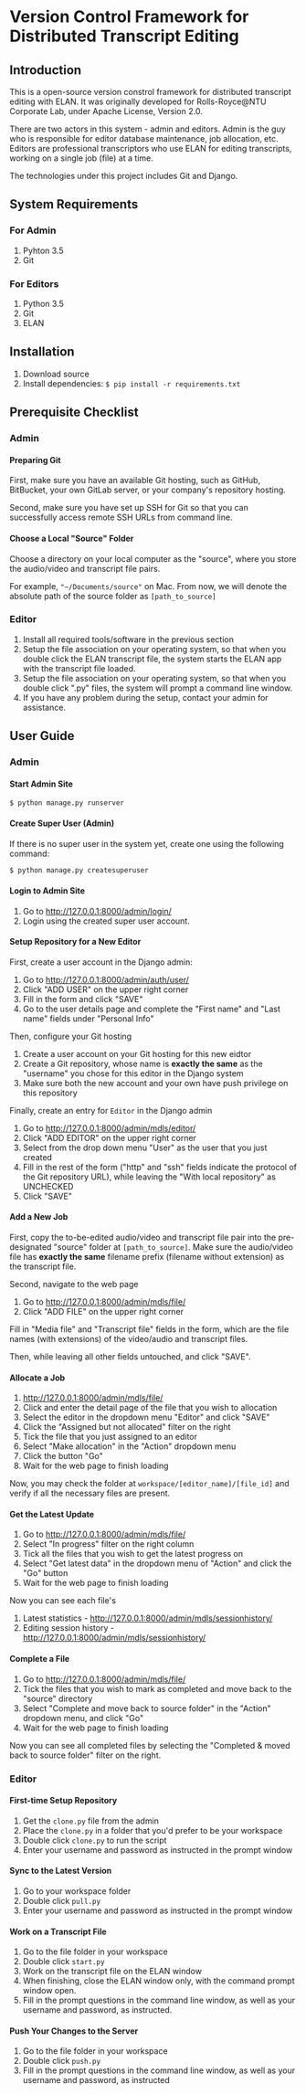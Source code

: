 # Version Control Framework for Distributed Transcript Editing

## Introduction

This is a open-source version constrol framework for distributed transcript editing with ELAN. It was originally developed for Rolls-Royce@NTU Corporate Lab, under Apache License, Version 2.0.

There are two actors in this system - admin and editors. Admin is the guy who is responsible for editor database maintenance, job allocation, etc. Editors are professional transcriptors who use ELAN for editing transcripts, working on a single job (file) at a time.

The technologies under this project includes Git and Django. 

## System Requirements

### For Admin

1. Pyhton 3.5
2. Git 

### For Editors

1. Python 3.5
2. Git
3. ELAN

## Installation

1. Download source
2. Install dependencies: `$ pip install -r requirements.txt`


## Prerequisite Checklist

### Admin

#### Preparing Git

First, make sure you have an available Git hosting, such as GitHub, BitBucket, your own GitLab server, or your company's repository hosting.

Second, make sure you have set up SSH for Git so that you can successfully access remote SSH URLs from command line.

#### Choose a Local "Source" Folder

Choose a directory on your local computer as the "source", where you store the audio/video and transcript file pairs. 

For example, `"~/Documents/source"` on Mac. From now, we will denote the absolute path of the source folder as `[path_to_source]`

### Editor

1. Install all required tools/software in the previous section
1. Setup the file association on your operating system, so that when you double click the ELAN transcript file, the system starts the ELAN app with the transcript file loaded.
1. Setup the file association on your operating system, so that when you double click ".py" files, the system will prompt a command line window.
1. If you have any problem during the setup, contact your admin for assistance.

## User Guide

### Admin

#### Start Admin Site

`$ python manage.py runserver`

#### Create Super User (Admin)

If there is no super user in the system yet, create one using the following command:

```bash
$ python manage.py createsuperuser
```

#### Login to Admin Site

1. Go to http://127.0.0.1:8000/admin/login/
1. Login using the created super user account.

#### Setup Repository for a New Editor

First, create a user account in the Django admin:

1. Go to http://127.0.0.1:8000/admin/auth/user/
1. Click "ADD USER" on the upper right corner
1. Fill in the form and click "SAVE"
1. Go to the user details page and complete the "First name" and "Last name" fields under "Personal Info"

Then, configure your Git hosting

1. Create a user account on your Git hosting for this new eidtor
1. Create a Git repository, whose name is **exactly the same** as the "username" you chose for this editor in the Django system
1. Make sure both the new account and your own have push privilege on this repository

Finally, create an entry for `Editor` in the Django admin

1. Go to http://127.0.0.1:8000/admin/mdls/editor/
1. Click "ADD EDITOR" on the upper right corner
1. Select from the drop down menu "User" as the user that you just created
1. Fill in the rest of the form ("http" and "ssh" fields indicate the protocol of the Git repository URL), while leaving the "With local repository" as UNCHECKED
1. Click "SAVE"

#### Add a New Job

First, copy the to-be-edited audio/video and transcript file pair into the pre-designated "source" folder at `[path_to_source]`. Make sure the audio/video file has **exactly the same** filename prefix (filename without extension) as the transcript file.

Second, navigate to the web page

1. Go to http://127.0.0.1:8000/admin/mdls/file/
1. Click "ADD FILE" on the upper right corner

Fill in "Media file" and "Transcript file" fields in the form, which are the file names (with extensions) of the video/audio and transcript files.

Then, while leaving all other fields untouched, and click "SAVE".

#### Allocate a Job

1. http://127.0.0.1:8000/admin/mdls/file/
1. Click and enter the detail page of the file that you wish to allocation
1. Select the editor in the dropdown menu "Editor" and click "SAVE"
1. Click the "Assigned but not allocated" filter on the right
1. Tick the file that you just assigned to an editor
1. Select "Make allocation" in the "Action" dropdown menu
1. Click the button "Go"
1. Wait for the web page to finish loading

Now, you may check the folder at `workspace/[editor_name]/[file_id]` and verify if all the necessary files are present.

#### Get the Latest Update

1. Go to http://127.0.0.1:8000/admin/mdls/file/
1. Select "In progress" filter on the right column
1. Tick all the files that you wish to get the latest progress on
1. Select "Get latest data" in the dropdown menu of "Action" and click the "Go" button
1. Wait for the web page to finish loading

Now you can see each file's

1. Latest statistics - http://127.0.0.1:8000/admin/mdls/sessionhistory/
1. Editing session history - http://127.0.0.1:8000/admin/mdls/sessionhistory/

#### Complete a File

1. Go to http://127.0.0.1:8000/admin/mdls/file/
1. Tick the files that you wish to mark as completed and move back to the "source"  directory
1. Select "Complete and move back to source folder" in the "Action" dropdown menu, and click "Go"
1. Wait for the web page to finish loading

Now you can see all completed files by selecting the "Completed & moved back to source folder" filter on the right.

### Editor

#### First-time Setup Repository

1. Get the `clone.py` file from the admin
1. Place the `clone.py` in a folder that you'd prefer to be your workspace
1. Double click `clone.py` to run the script
1. Enter your username and password as instructed in the prompt window

#### Sync to the Latest Version

1. Go to your workspace folder
1. Double click `pull.py`
1. Enter your username and password as instructed in the prompt window

#### Work on a Transcript File

1. Go to the file folder in your workspace
1. Double click `start.py`
1. Work on the transcript file on the ELAN window
1. When finishing, close the ELAN window only, with the command prompt window open.
1. Fill in the prompt questions in the command line window, as well as your username and password, as instructed.

#### Push Your Changes to the Server

1. Go to the file folder in your workspace
1. Double click `push.py`
1. Fill in the prompt questions in the command line window, as well as your username and password, as instructed

